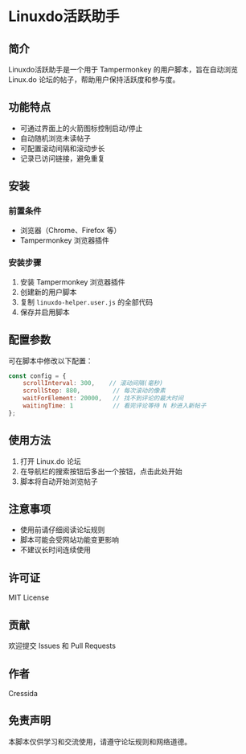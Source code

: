 # Linuxdo活跃助手

## 简介

Linuxdo活跃助手是一个用于 Tampermonkey 的用户脚本，旨在自动浏览 Linux.do 论坛的帖子，帮助用户保持活跃度和参与度。

## 功能特点

- 可通过界面上的火箭图标控制启动/停止
- 自动随机浏览未读帖子
- 可配置滚动间隔和滚动步长
- 记录已访问链接，避免重复

## 安装

### 前置条件

- 浏览器（Chrome、Firefox 等）
- Tampermonkey 浏览器插件

### 安装步骤

1. 安装 Tampermonkey 浏览器插件
2. 创建新的用户脚本
3. 复制 `linuxdo-helper.user.js` 的全部代码
4. 保存并启用脚本

## 配置参数

可在脚本中修改以下配置：

```javascript
const config = {
    scrollInterval: 300,    // 滚动间隔(毫秒)
    scrollStep: 880,         // 每次滚动的像素
    waitForElement: 20000,   // 找不到评论的最大时间
    waitingTime: 1           // 看完评论等待 N 秒进入新帖子
};
```

## 使用方法

1. 打开 Linux.do 论坛
2. 在导航栏的搜索按钮后多出一个按钮，点击此处开始
3. 脚本将自动开始浏览帖子

## 注意事项

- 使用前请仔细阅读论坛规则
- 脚本可能会受网站功能变更影响
- 不建议长时间连续使用

## 许可证

MIT License

## 贡献

欢迎提交 Issues 和 Pull Requests

## 作者

Cressida

## 免责声明

本脚本仅供学习和交流使用，请遵守论坛规则和网络道德。

